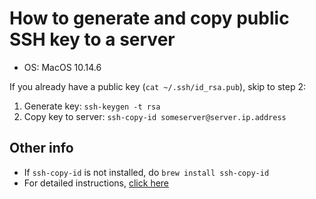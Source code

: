 # How to generate and copy public SSH key to a server

* OS: MacOS 10.14.6

If you already have a public key (`cat ~/.ssh/id_rsa.pub`), skip to step 2:

1. Generate key: `ssh-keygen -t rsa`
2. Copy key to server: `ssh-copy-id someserver@server.ip.address`

## Other info
* If `ssh-copy-id` is not installed, do `brew install ssh-copy-id`
* For detailed instructions, [click here](https://www.digitalocean.com/community/tutorials/how-to-set-up-ssh-keys--2)
